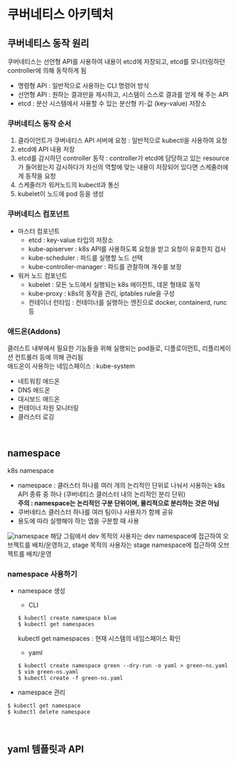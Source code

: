 # 쿠버네티스 아키텍처
## 쿠버네티스 동작 원리
쿠버네티스는 선언형 API를 사용하여 내용이 etcd에 저장되고, etcd를 모니터링하던 controller에 의해 동작하게 됨
+ 명령형 API : 일반적으로 사용하는 CLI 명령어 방식
+ 선언형 API : 원하는 결과만을 제시하고, 시스템이 스스로 결과를 얻게 해 주는 API
+ etcd : 분산 시스템에서 사용할 수 있는 분산형 키-값 (key-value) 저장소    

### 쿠버네티스 동작 순서
1. 클라이언트가 쿠버네티스 API 서버에 요청 : 일반적으로 kubectl을 사용하여 요청
2. etcd에 API 내용 저장
3. etcd를 감시하던 controller 동작 : controller가 etcd에 담당하고 있는 resource가 들어왔는지 감시하다가 자신의 역할에 맞는 내용이 저장되어 있다면 스케줄러에게 동작을 요청
4. 스케줄러가 워커노드의 kubectl과 통신
5. kubelet이 노드에 pod 등을 생성 

### 쿠버네티스 컴포넌트
+ 마스터 컴포넌트
  + etcd : key-value 타입의 저장소
  + kube-apiserver : k8s API를 사용하도록 요청을 받고 요청이 유효한지 검사
  + kube-scheduler : 파드를 실행할 노드 선택
  + kube-controller-manager : 파드를 관찰하며 개수를 보장
+ 워커 노드 컴포넌트
  + kubelet : 모든 노드에서 실행되는 k8s 에이전트, 데몬 형태로 동작
  + kube-proxy : k8s의 동작을 관리, iptables rule을 구성
  + 컨테이너 런타임 : 컨테이너를 실행하는 엔진으로 docker, containerd, runc 등  

### 애드온(Addons)
클러스트 내부에서 필요한 기능들을 위해 실행되는 pod들로, 디플로이먼트, 리플리케이션 컨트롤러 등에 의해 관리됨  
애드온이 사용하는 네임스페이스 : kube-system
+ 네트워킹 애드온
+ DNS 애드온
+ 대시보드 애드온
+ 컨테이너 자원 모니터링
+ 클러스터 로깅

<br>

## namespace
k8s namespace
+ namespace : 클러스터 하나를 여러 개의 논리적인 단위로 나눠서 사용하는 k8s API 종류 중 하나 (쿠버네티스 클러스터 내의 논리적인 분리 단위)  
  **주의 : namespace는 논리적인 구분 단위이며, 물리적으로 분리하는 것은 아님**
+ 쿠버네티스 클러스터 하나를 여러 팀이나 사용자가 함께 공유
+ 용도에 따라 실행해야 하는 앱을 구분할 때 사용  

![namespace](https://user-images.githubusercontent.com/77559262/157604877-0485e5be-9926-4fc7-a84b-180ba6b6543a.png)
해당 그림에서 dev 목적의 사용자는 dev namespace에 접근하여 오브젝트를 배치/운영하고, stage 목적의 사용자는 stage namespace에 접근하여 오브젝트를 배치/운영

### namespace 사용하기
+ namespace 생성
    + CLI
    ```
    $ kubectl create namespace blue
    $ kubectl get namespaces 
    ```
    kubectl get namespaces : 현재 시스템의 네임스페이스 확인  
    
    + yaml  
    ```
    $ kubectl create namespace green --dry-run -o yaml > green-ns.yaml
    $ vim green-ns.yaml
    $ kubectl create -f green-ns.yaml
    ```
+ namespace 관리
```
$ kubectl get namespace
$ kubectl delete namespace
```
<br>

## yaml 템플릿과 API

<br>

